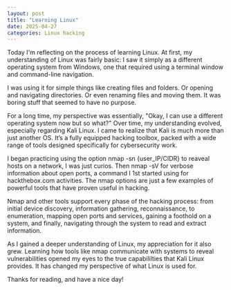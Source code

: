 ```yaml
---
layout: post 
title: "Learning Linux"
date: 2025-04-27
categories: Linux hacking
---
```


Today I'm reflecting on the process of learning Linux. 
At first, my understanding of Linux was fairly basic: 
I saw it simply as a different operating system from Windows, 
one that required using a terminal window and command-line navigation. 

I was using it for simple things like creating files and folders.
Or opening and navigating directories. Or even renaming files
and moving them. It was boring stuff that seemed to have no purpose.

For a long time, my perspective was essentially, 
"Okay, I can use a different operating system now but so what?"
Over time, my understanding evolved, especially regarding Kali Linux. 
I came to realize that Kali is much more than just another OS.
It’s a fully equipped hacking toolbox, packed with a wide range of tools 
designed specifically for cybersecurity work. 

I began practicing using the option nmap -sn {user_IP/CIDR} to reaveal hosts 
on a network, I was just curios. Then nmap -sV for verbose information 
about open ports, a command I 1st started using for hackthebox.com activities. 
The nmap options are just a few examples of powerful tools that have proven 
useful in hacking.

Nmap and other tools support every phase of the hacking process: 
from initial device discovery, information gathering, reconnaissance, 
to enumeration, mapping open ports and services, gaining a foothold on a system, 
and finally, navigating through the system to read and extract information.

As I gained a deeper understanding of Linux, my appreciation for it also grew. 
Learning how tools like nmap communicate with systems to reveal vulnerabilities
opened my eyes to the true capabililties that Kali Linux provides. It has 
changed my perspective of what Linux is used for.

Thanks for reading, and have a nice day!
